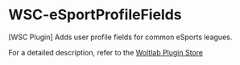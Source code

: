 # WSC-eSportProfileFields
[WSC Plugin] Adds user profile fields for common eSports leagues.

For a detailed description, refer to the [Woltlab Plugin Store](https://pluginstore.woltlab.com/file/2825-e-sport-profilfelder/)
